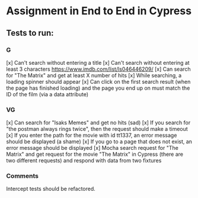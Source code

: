 # Assignment in End to End in Cypress


## Tests to run: 
### G
[x] Can't search without entering a title
[x] Can't search without entering at least 3 characters
https://www.imdb.com/list/ls046446209/
[x] Can search for "The Matrix" and get at least X number of hits
[x] While searching, a loading spinner should appear
[x] Can click on the first search result (when the page has finished loading) and the page you end up on must match the ID of the film (via a data attribute)

### VG
[x] Can search for "Isaks Memes" and get no hits (sad)
[x] If you search for "the postman always rings twice", then the request should make a timeout
[x] If you enter the path for the movie with id tt1337, an error message should be displayed (a shame)
[x] If you go to a page that does not exist, an error message should be displayed
[x] Mocha search request for "The Matrix" and get request for the movie "The Matrix" in Cypress (there are two different requests) and respond with data from two fixtures

### Comments
Intercept tests should be refactored. 